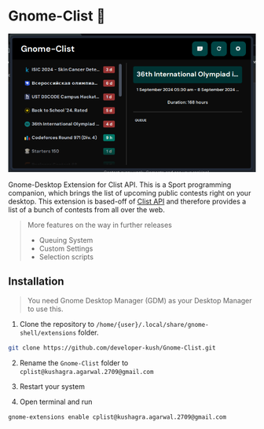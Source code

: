 # Gnome-Clist 🏅

![Gnome-Clist](./assets/Repository_Looks/Gnome_Clist_Demo.png)

Gnome-Desktop Extension for Clist API. This is a Sport programming companion, which brings the list of upcoming public contests right on your desktop. This extension is based-off of [Clist API](https://clist.by/api/v4/doc) and therefore provides a list of a bunch of contests from all over the web.

> More features on the way in further releases
>
> - Queuing System
> - Custom Settings
> - Selection scripts

## Installation

> You need Gnome Desktop Manager (GDM) as your Desktop Manager to use this.

1. Clone the repository to `/home/{user}/.local/share/gnome-shell/extensions` folder.
```bash
git clone https://github.com/developer-kush/Gnome-Clist.git
```

2. Rename the `Gnome-Clist` folder to `cplist@kushagra.agarwal.2709@gmail.com`

3. Restart your system 

4. Open terminal and run 
```bash
gnome-extensions enable cplist@kushagra.agarwal.2709@gmail.com
```

